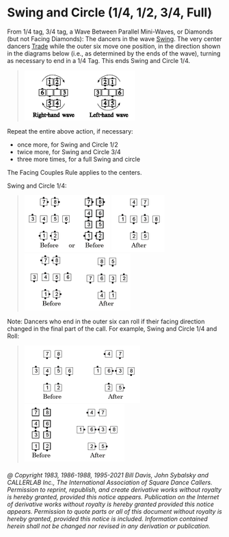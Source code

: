 
# Swing and Circle (1/4, 1/2, 3/4, Full)

From 1/4 tag, 3/4 tag, a Wave Between Parallel Mini-Waves, or Diamonds (but not
Facing Diamonds):
The dancers in the wave [Swing](../a2/slip.md). The very center
dancers [Trade](../b2/trade.md) while the outer six move
one position, in the direction shown in the
diagrams below (i.e., as determined by the ends of the wave),
turning as necessary to end in a 1/4 Tag.
This ends Swing and Circle 1/4.

> 
> ![alt](swing_and_circle_1.png)
> 

Repeat the entire above action, if necessary:

- once more, for Swing and Circle 1/2
- twice more, for Swing and Circle 3/4
- three more times, for a full Swing and circle

The Facing Couples Rule applies to the centers.

Swing and Circle 1/4:

> 
> ![alt](swing_and_circle_2a.png)
> ![alt](swing_and_circle_2b.png)  
> ![alt](swing_and_circle_3.png)
> 

Note: Dancers who end in the outer six can roll
if their facing direction changed in the final part of the call.
For example, Swing and Circle 1/4 and Roll:

> 
> ![alt](swing_and_circle_4.png)
> ![alt](swing_and_circle_5.png)
> 

###### @ Copyright 1983, 1986-1988, 1995-2021 Bill Davis, John Sybalsky and CALLERLAB Inc., The International Association of Square Dance Callers. Permission to reprint, republish, and create derivative works without royalty is hereby granted, provided this notice appears. Publication on the Internet of derivative works without royalty is hereby granted provided this notice appears. Permission to quote parts or all of this document without royalty is hereby granted, provided this notice is included. Information contained herein shall not be changed nor revised in any derivation or publication.
